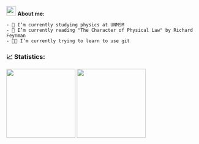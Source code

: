 <img src="https://media.giphy.com/media/hvRJCLFzcasrR4ia7z/giphy.gif" width="25px"> **About me:**

    - 🏢 I’m currently studying physics at UNMSM
    - 📖 I’m currently reading "The Character of Physical Law" by Richard Feynman
    - 🧑‍💻 I’m currently trying to learn to use git
    
### 📈 **Statistics:**

<p>
  <img height="180em" src="https://github-readme-stats.vercel.app/api?username=totallynotdavid&show_icons=true&hide_border=true&&count_private=true&include_all_commits=true&theme=swift">
  <img height="180em" src="https://github-readme-stats.vercel.app/api/top-langs/?username=totallynotdavid&exclude_repo=KNN-Image-Classification&show_icons=true&hide_border=true&layout=compact&langs_count=8&theme=swift">
</p>

